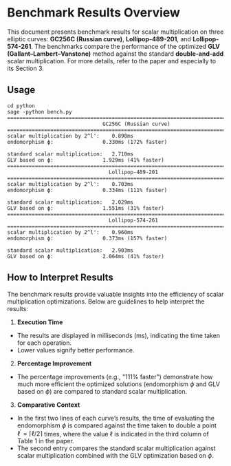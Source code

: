 # Benchmark Results Overview

This document presents benchmark results for scalar multiplication on three elliptic curves: **GC256C (Russian curve)**, **Lollipop-489-201**, and **Lollipop-574-261**. The benchmarks compare the performance of the optimized **GLV (Gallant–Lambert–Vanstone)** method against the standard **double-and-add** scalar multiplication. For more details, refer to the paper and especially to its Section 3.


## Usage

```shell
cd python
sage -python bench.py 
================================================================================
                               GC256C (Russian curve)                                    
================================================================================
scalar multiplication by 2^l':    0.898ms
endomorphism ϕ:                0.330ms (172% faster)

standard scalar multiplication:   2.710ms
GLV based on ϕ:                1.929ms (41% faster)
================================================================================
                                 Lollipop-489-201                                 
================================================================================
scalar multiplication by 2^l':    0.703ms
endomorphism ϕ:                0.334ms (111% faster)

standard scalar multiplication:   2.029ms
GLV based on ϕ:                1.551ms (31% faster)
================================================================================
                                 Lollipop-574-261                                 
================================================================================
scalar multiplication by 2^l':    0.960ms
endomorphism ϕ:                0.373ms (157% faster)

standard scalar multiplication:   2.903ms
GLV based on ϕ:                2.064ms (41% faster)
```
## How to Interpret Results

The benchmark results provide valuable insights into the efficiency of scalar multiplication optimizations. Below are guidelines to help interpret the results:

1. **Execution Time**
  * The results are displayed in milliseconds (ms), indicating the time taken for each operation.
  * Lower values signify better performance.
2. **Percentage Improvement**
 * The percentage improvements (e.g., "111% faster") demonstrate how much more efficient the optimized solutions (endomorphism $\phi$ and GLV based on $\phi$) are compared to standard scalar multiplication.
3. **Comparative Context**
 * In the first two lines of each curve’s results, the time of evaluating the endomorphism $\phi$ is compared against the time taken to double a point $\ell^\prime = \lceil \ell/2 \rceil$ times, where the value $\ell$ is indicated in the third column of Table 1 in the paper.
 * The second entry compares the standard scalar multiplication against scalar multiplication combined with the GLV optimization based on $\phi$.
 
